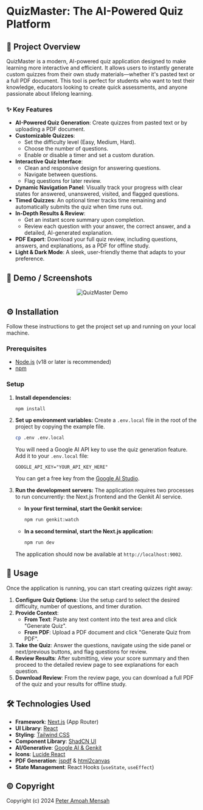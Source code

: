 # QuizMaster: The AI-Powered Quiz Platform

## 📜 Project Overview

QuizMaster is a modern, AI-powered quiz application designed to make learning more interactive and efficient. It allows users to instantly generate custom quizzes from their own study materials—whether it's pasted text or a full PDF document. This tool is perfect for students who want to test their knowledge, educators looking to create quick assessments, and anyone passionate about lifelong learning.

### ✨ Key Features

*   **AI-Powered Quiz Generation**: Create quizzes from pasted text or by uploading a PDF document.
*   **Customizable Quizzes**:
    *   Set the difficulty level (Easy, Medium, Hard).
    *   Choose the number of questions.
    *   Enable or disable a timer and set a custom duration.
*   **Interactive Quiz Interface**:
    *   Clean and responsive design for answering questions.
    *   Navigate between questions.
    *   Flag questions for later review.
*   **Dynamic Navigation Panel**: Visually track your progress with clear states for answered, unanswered, visited, and flagged questions.
*   **Timed Quizzes**: An optional timer tracks time remaining and automatically submits the quiz when time runs out.
*   **In-Depth Results & Review**:
    *   Get an instant score summary upon completion.
    *   Review each question with your answer, the correct answer, and a detailed, AI-generated explanation.
*   **PDF Export**: Download your full quiz review, including questions, answers, and explanations, as a PDF for offline study.
*   **Light & Dark Mode**: A sleek, user-friendly theme that adapts to your preference.

## 📸 Demo / Screenshots

<p align="center">
  <img src="https://placehold.co/800x450.png" alt="QuizMaster Demo" data-ai-hint="app screenshot" />
</p>

## ⚙️ Installation

Follow these instructions to get the project set up and running on your local machine.

### Prerequisites

- [Node.js](https://nodejs.org/en/) (v18 or later is recommended)
- [npm](https://www.npmjs.com/)

### Setup

1.  **Install dependencies:**
    ```bash
    npm install
    ```

2.  **Set up environment variables:**
    Create a `.env.local` file in the root of the project by copying the example file.
    ```bash
    cp .env .env.local
    ```
    You will need a Google AI API key to use the quiz generation feature. Add it to your `.env.local` file:
    ```
    GOOGLE_API_KEY="YOUR_API_KEY_HERE"
    ```
    You can get a free key from the [Google AI Studio](https://aistudio.google.com/app/apikey).

3.  **Run the development servers:**
    The application requires two processes to run concurrently: the Next.js frontend and the Genkit AI service.

    *   **In your first terminal, start the Genkit service:**
        ```bash
        npm run genkit:watch
        ```

    *   **In a second terminal, start the Next.js application:**
        ```bash
        npm run dev
        ```

    The application should now be available at `http://localhost:9002`.

## 🚀 Usage

Once the application is running, you can start creating quizzes right away:

1.  **Configure Quiz Options**: Use the setup card to select the desired difficulty, number of questions, and timer duration.
2.  **Provide Context**:
    *   **From Text**: Paste any text content into the text area and click "Generate Quiz".
    *   **From PDF**: Upload a PDF document and click "Generate Quiz from PDF".
3.  **Take the Quiz**: Answer the questions, navigate using the side panel or next/previous buttons, and flag questions for review.
4.  **Review Results**: After submitting, view your score summary and then proceed to the detailed review page to see explanations for each question.
5.  **Download Review**: From the review page, you can download a full PDF of the quiz and your results for offline study.

## 🛠️ Technologies Used

-   **Framework**: [Next.js](https://nextjs.org/) (App Router)
-   **UI Library**: [React](https://reactjs.org/)
-   **Styling**: [Tailwind CSS](https://tailwindcss.com/)
-   **Component Library**: [ShadCN UI](https://ui.shadcn.com/)
-   **AI/Generative**: [Google AI & Genkit](https://firebase.google.com/docs/genkit)
-   **Icons**: [Lucide React](https://lucide.dev/)
-   **PDF Generation**: [jspdf](https://github.com/parallax/jsPDF) & [html2canvas](https://html2canvas.hertzen.com/)
-   **State Management**: React Hooks (`useState`, `useEffect`)

## ©️ Copyright

Copyright (c) 2024 [Peter Amoah Mensah](https://peter-s-digital-stage-portfolio.vercel.app/)
